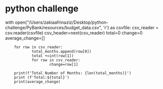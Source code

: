 # python challenge
 
with open("/Users/zakiaafrinaziz/Desktop/python-challenge/PyBank/resources/budget_data.csv", 'r') as csvfile:
        csv_reader = csv.reader(csvfile)
        csv_header=next(csv_reader)
        total=0
        change=0
        average_change=[]

        for row in csv_reader:
                total_months.append(row[0])
                total +=int(row[1])
                for row in csv_reader:
                        change=row[1]

        print(f'Total Number of Months: {len(total_months)}')
        print (f'Total:${total}') 
        print(average_change)

       